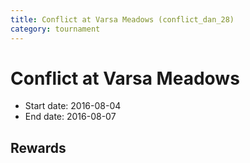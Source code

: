 ```yaml
---
title: Conflict at Varsa Meadows (conflict_dan_28)
category: tournament
---
```

# Conflict at Varsa Meadows

  * Start date: 2016-08-04
  * End date: 2016-08-07

## Rewards

